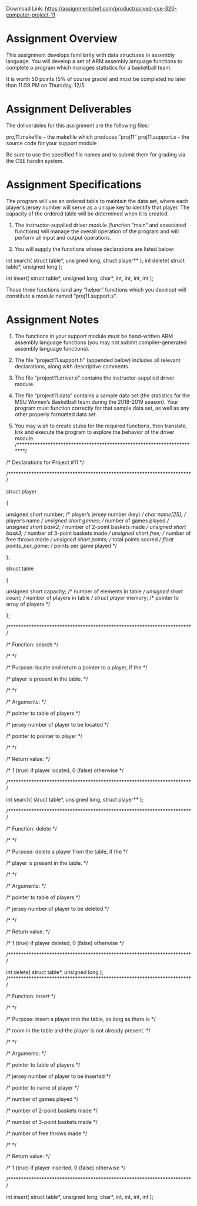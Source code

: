 Download Link: https://assignmentchef.com/product/solved-cse-320-computer-project-11
<br>
<h1>Assignment Overview</h1>




This assignment develops familiarity with data structures in assembly language.  You will develop a set of ARM assembly language functions to complete a program which manages statistics for a basketball team.




It is worth 50 points (5% of course grade) and must be completed no later than 11:59 PM on Thursday, 12/5.




<h1>Assignment Deliverables</h1>




The deliverables for this assignment are the following files:




proj11.makefile – the makefile which produces “proj11” proj11.support.s – the source code for your support module




Be sure to use the specified file names and to submit them for grading via the CSE handin system.




<h1>Assignment Specifications</h1>




The program will use an ordered table to maintain the data set, where each player’s jersey number will serve as a unique key to identify that player.  The capacity of the ordered table will be determined when it is created.




<ol>

 <li>The instructor-supplied driver module (function “main” and associated functions) will manage the overall operation of the program and will perform all input and output operations.</li>

</ol>




<ol start="2">

 <li>You will supply the functions whose declarations are listed below:</li>

</ol>




int search( struct table*, unsigned long, struct player** ); int delete( struct table*, unsigned long );

int insert( struct table*, unsigned long, char*, int, int, int, int );




Those three functions (and any “helper” functions which you develop) will constitute a module named “proj11.support.s”.




<h1>Assignment Notes</h1>




<ol>

 <li>The functions in your support module must be hand-written ARM assembly language functions (you may not submit compiler-generated assembly language functions).</li>

</ol>




<ol start="2">

 <li>The file “project11.support.h” (appended below) includes all relevant declarations, along with descriptive comments.</li>

</ol>




<ol start="3">

 <li>The file “project11.driver.o” contains the instructor-supplied driver module.</li>

</ol>




<ol start="4">

 <li>The file “project11.data” contains a sample data set (the statistics for the MSU Women’s Basketball team during the 2018-2019 season). Your program must function correctly for that sample data set, as well as any other properly formatted data set.</li>

</ol>




<ol start="5">

 <li>You may wish to create stubs for the required functions, then translate, link and execute the program to explore the behavior of the driver module.  /***********************************************************************/</li>

</ol>

/*  Declarations for Project #11                                       */

/***********************************************************************/




struct player

{

unsigned short number;    /* player’s jersey number (key)   */   char name[25];            /* player’s name                  */   unsigned short games;     /* number of games played         */   unsigned short bask2;     /* number of 2-point baskets made */   unsigned short bask3;     /* number of 3-point baskets made */   unsigned short free;      /* number of free throws made     */   unsigned short points;    /* total points scored            */   float points_per_game;    /* points per game played         */

};

struct table

{

unsigned short capacity;  /* number of elements in table    */   unsigned short count;     /* number of players in table     */   struct player* memory;    /* pointer to array of players    */

};




/***********************************************************************/

/*  Function:  search                                                  */

/*                                                                     */

/*  Purpose:  locate and return a pointer to a player, if the          */

/*  player is present in the table.                                    */

/*                                                                     */

/*  Arguments:                                                         */

/*    pointer to table of players                                      */

/*    jersey number of player to be located                            */

/*    pointer to pointer to player                                     */

/*                                                                     */

/*  Return value:                                                      */

/*    1 (true) if player located, 0 (false) otherwise                  */

/***********************************************************************/




int search( struct table*, unsigned long, struct player** );




/***********************************************************************/

/*  Function:  delete                                                  */

/*                                                                     */

/*  Purpose:  delete a player from the table, if the                   */

/*  player is present in the table.                                    */

/*                                                                     */

/*  Arguments:                                                         */

/*    pointer to table of players                                      */

/*    jersey number of player to be deleted                            */

/*                                                                     */

/*  Return value:                                                      */

/*    1 (true) if player deleted, 0 (false) otherwise                  */

/***********************************************************************/




int delete( struct table*, unsigned long ); /***********************************************************************/

/*  Function:  insert                                                  */

/*                                                                     */

/*  Purpose:  insert a player into the table, as long as there is      */

/*  room in the table and the player is not already present.           */

/*                                                                     */

/*  Arguments:                                                         */

/*    pointer to table of players                                      */

/*    jersey number of player to be inserted                           */

/*    pointer to name of player                                        */

/*    number of games played                                           */

/*    number of 2-point baskets made                                   */

/*    number of 3-point baskets made                                   */

/*    number of free throws made                                       */

/*                                                                     */

/*  Return value:                                                      */

/*    1 (true) if player inserted, 0 (false) otherwise                 */

/***********************************************************************/




int insert( struct table*, unsigned long, char*, int, int, int, int );